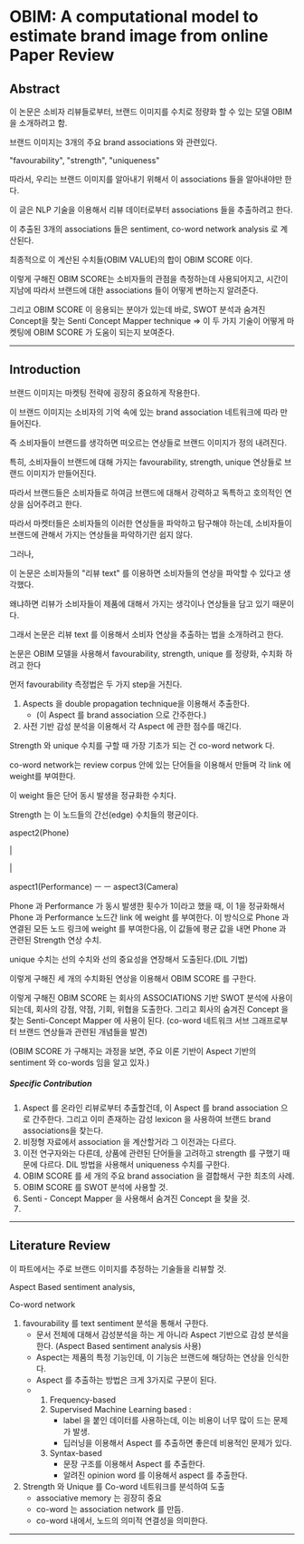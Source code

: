 # OBIM: A computational model to estimate brand image from online Paper Review



## Abstract



이 논문은 소비자 리뷰들로부터, 브랜드 이미지를 수치로 정량화 할 수 있는 모델 OBIM 을 소개하려고 함.





브랜드 이미지는 3개의 주요 brand associations 와 관련있다.

"favourability", "strength", "uniqueness"



따라서, 우리는 브랜드 이미지를 알아내기 위해서 이 associations 들을 알아내야만 한다.

이 글은 NLP 기술을 이용해서 리뷰 데이터로부터 associations 들을 추출하려고 한다.





이 추출된 3개의 associations 들은 sentiment, co-word network analysis 로 계산된다.

최종적으로 이 계산된 수치들(OBIM VALUE)의 합이 OBIM SCORE 이다.

이렇게 구해진 OBIM SCORE는 소비자들의 관점을 측정하는데 사용되어지고, 시간이 지남에 따라서 브랜드에 대한 associations 들이 어떻게 변하는지 알려준다.



그리고 OBIM SCORE 이 응용되는 분야가 있는데 바로, SWOT 분석과 숨겨진 Concept을 찾는 Senti Concept Mapper technique => 이 두 가지 기술이 어떻게 마켓팅에 OBIM SCORE 가 도움이 되는지 보여준다.



<HR>

## Introduction





브랜드 이미지는 마켓팅 전략에 굉장히 중요하게 작용한다.

이 브랜드 이미지는 소비자의 기억 속에 있는 brand association 네트워크에 따라 만들어진다.

즉 소비자들이 브랜드를 생각하면 떠오르는 연상들로 브랜드 이미지가 정의 내려진다.



특히,  소비자들이 브랜드에 대해 가지는 favourability, strength, unique 연상들로 브랜드 이미지가 만들어진다.

따라서 브랜드들은 소비자들로 하여금 브랜드에 대해서  강력하고 독특하고 호의적인 연상을 심어주려고 한다.



따라서 마켓터들은 소비자들의 이러한 연상들을 파악하고 탐구해야 하는데, 소비자들이 브랜드에 관해서 가지는 연상들을 파악하기란 쉽지 않다.



그러나,

이 논문은 소비자들의 "리뷰 text" 를 이용하면 소비자들의 연상을 파악할 수 있다고 생각했다.

왜냐하면 리뷰가 소비자들이 제품에 대해서 가지는 생각이나 연상들을 담고 있기 때문이다.

그래서 논문은 리뷰 text 를 이용해서 소비자 연상을 추출하는 법을 소개하려고 한다.



논문은 OBIM 모델을 사용해서 favourability, strength, unique 를 정량화, 수치화 하려고 한다

먼저 favourability 측정법은 두 가지 step을 거친다.

1. Aspects 을 double propagation technique을 이용해서 추출한다.
   - (이 Aspect 를 brand association 으로 간주한다.)
2. 사전 기반 감성 분석을 이용해서 각 Aspect 에 관한 점수를 매긴다.



Strength 와 unique 수치를 구할 때 가장 기초가 되는 건 co-word network 다.

co-word network는 review corpus 안에 있는 단어들을 이용해서  만들며 각 link 에 weight를 부여한다.

이 weight 들은 단어 동시 발생을 정규화한 수치다.

Strength 는 이 노드들의 간선(edge) 수치들의 평균이다.



aspect2(Phone)

|

|

aspect1(Performance)	ㅡ ㅡ	aspect3(Camera)



Phone 과 Performance 가 동시 발생한 횟수가 1이라고 했을 때, 이 1을 정규화해서 Phone 과 Performance 노드간 link 에 weight 를 부여한다. 이 방식으로 Phone 과 연결된 모든 노드 링크에 weight 를 부여한다음, 이 값들에 평균 값을 내면 Phone 과 관련된 Strength 연상 수치.



unique 수치는 선의 수치와 선의 중요성을 연장해서 도출된다.(DIL 기법)



이렇게 구해진 세 개의 수치화된 연상을 이용해서 OBIM SCORE 를 구한다.



이렇게 구해진 OBIM SCORE 는 회사의 ASSOCIATIONS 기반 SWOT 분석에 사용이 되는데, 회사의 강점, 약점, 기회, 위협을 도출한다. 그리고 회사의 숨겨진 Concept 을 찾는 Senti-Concept Mapper 에 사용이 된다. (co-word 네트워크 서브 그래프로부터 브랜드 연상들과 관련된 개념들을 발견)



(OBIM SCORE 가 구해지는 과정을 보면, 주요 이론 기반이 Aspect 기반의 sentiment 와 co-words 임을 알고 있자.)



##### Specific Contribution



1. Aspect 를 온라인 리뷰로부터 추출할건데, 이 Aspect 를 brand association 으로 간주한다. 그리고 이미 존재하는 감성 lexicon 을 사용하여 브랜드 brand associations을 찾는다.
2. 비정형 자료에서 association 을 계산할거라 그 이전과는 다르다.
3. 이전 연구자와는 다른데, 상품에 관련된 단어들을 고려하고 strength 를 구했기 때문에 다르다. DIL 방법을 사용해서 uniqueness 수치를 구한다.
4. OBIM SCORE 를 세 개의 주요 brand association 을 결합해서 구한 최초의 사례.
5. OBIM SCORE 를 SWOT 분석에 사용할 것.
6. Senti - Concept Mapper 을 사용해서 숨겨진 Concept 을 찾을 것.
7. 

<hr>



## Literature Review



이 파트에서는 주로 브랜드 이미지를 추정하는 기술들을 리뷰할 것.



Aspect Based sentiment analysis, 

Co-word  network 



1. favourability 를 text sentiment 분석을 통해서 구한다.
   - 문서 전체에 대해서 감성분석을 하는 게 아니라 Aspect 기반으로 감성 분석을 한다. (Aspect Based sentiment analysis 사용)
   - Aspect는 제품의 특정 기능인데, 이 기능은 브랜드에 해당하는 연상을 인식한다.
   - Aspect 를 추출하는 방법은 크게 3가지로 구분이 된다.
   - 1. Frequency-based
     2. Supervised Machine Learning based :
        - label 을 붙인 데이터를 사용하는데, 이는 비용이 너무 많이 드는 문제가 발생.
        - 딥러닝을 이용해서 Aspect 를 추출하면 좋은데 비용적인 문제가 있다.
     3. Syntax-based
        - 문장 구조를 이용해서 Aspect 를 추출한다.
        - 알려진 opinion word 를 이용해서 aspect 를 추출한다.
2. Strength 와 Unique 를 Co-word 네트워크를 분석하여 도출
   - associative memory 는 굉장히 중요
   - co-word 는 association network 를 만듬.
   - co-word 내에서, 노드의 의미적 연결성을 의미한다.



<hr>

